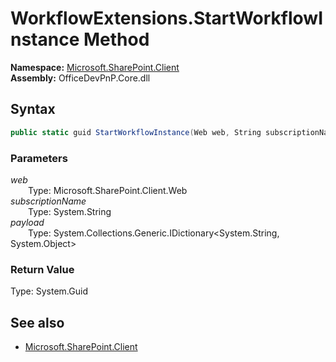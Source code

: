 # WorkflowExtensions.StartWorkflowInstance Method  
  

**Namespace:** [Microsoft.SharePoint.Client](Microsoft.SharePoint.Client.md)  
**Assembly:** OfficeDevPnP.Core.dll  
## Syntax
```C#
public static guid StartWorkflowInstance(Web web, String subscriptionName, IDictionary<String, Object> payload)
```
### Parameters
*web*  
&emsp;&emsp;Type: Microsoft.SharePoint.Client.Web  
*subscriptionName*  
&emsp;&emsp;Type: System.String  
*payload*  
&emsp;&emsp;Type: System.Collections.Generic.IDictionary<System.String, System.Object>  
### Return Value
Type: System.Guid  

## See also
- [Microsoft.SharePoint.Client](Microsoft.SharePoint.Client.md)
